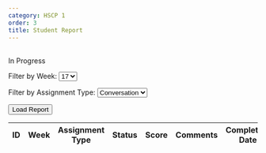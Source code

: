 ```yaml
---
category: HSCP 1
order: 3
title: Student Report
---
```


<script src="{{ site.baseurl }}/scripts/track.js">
    tracker();
</script>
<br>
In Progress
<br>

 <label for="weekFilter">Filter by Week:</label>
    <select id="weekFilter">
        <option value="17">17</option>
        <option value="18">18</option>
        <option value="20">20</option>
        <option value="21">21</option>
        <option value="22">22</option>
        <option value="23">23</option>
        <option value="24">24</option>
         <option value="25">25</option>
        <option value="26">26</option>
        <option value="27">27</option>
        <option value="All">All</option>
    </select>  

<label for="assignmentTypeFilter">Filter by Assignment Type:</label>
    <select id="assignmentTypeFilter">
        <option value="conversation">Conversation</option>
        <option value="story">Story</option>
        <option value="listen">Listening</option>
        <option value="all">All</option>
    </select>
    
<button id="loadReport" onclick="loadReport()">Load Report</button>

<div id="classReport">
<table id="jsonTable">
        <thead>
            <tr>
                <th>ID</th>
                <th>Week</th>
                <th>Assignment Type</th>
                 <th>Status</th>
                <th>Score</th>
                <th>Comments</th>
                <th>Completion Date</th>
                <th>Due Date</th>
                <th>Audio</th>
            </tr>
        </thead>
        <tbody>
        </tbody>
</table>
</div>

<script src="{{ site.baseurl }}/scripts/student_report.js">
